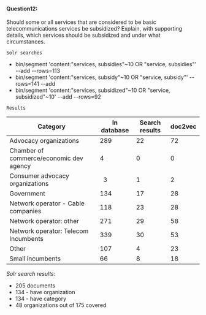 
#### Question12:

 Should some or all services that are considered to be basic telecommunications services be subsidized? Explain, with supporting details, which services should be subsidized and under what circumstances.

`Solr searches`

- bin/segment 'content:"services, subsidies"~10 OR "service, subsidies"' --add --rows=113
- bin/segment 'content:"services, subsidy"~10 OR "service, subsidy"' --rows=141 --add
- bin/segment 'content:"services, subsidized"~10 OR "service, subsidized"~10' --add --rows=92

`Results`

Category| In database | Search results | doc2vec | 
--- | --- | --- | -- | 
Advocacy organizations |  289 | 22 | 72 | 
Chamber of commerce/economic dev agency |    4 | 0 | 0 |
Consumer advocacy organizations |    3  | 1 | 2 | 
Government  | 134 | 17 | 28 |
Network operator - Cable companies | 118 | 23 | 28 | 
Network operator: other | 271 | 29 | 58 |
Network operator: Telecom Incumbents | 339 | 30 | 53 |
Other | 107 | 4 | 23 | 
Small incumbents  | 66  | 8  | 18 |  

*Solr search results*:
- 205 documents
- 134 - have organization
- 134 - have category
- 48 organizations out of 175 covered
